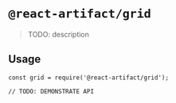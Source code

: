 # `@react-artifact/grid`

> TODO: description

## Usage

```
const grid = require('@react-artifact/grid');

// TODO: DEMONSTRATE API
```
